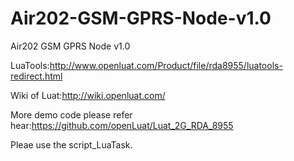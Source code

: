 # Air202-GSM-GPRS-Node-v1.0
Air202 GSM GPRS Node v1.0

LuaTools:http://www.openluat.com/Product/file/rda8955/luatools-redirect.html

Wiki of Luat:http://wiki.openluat.com/

More demo code please refer hear:https://github.com/openLuat/Luat_2G_RDA_8955

Pleae use the script_LuaTask.
